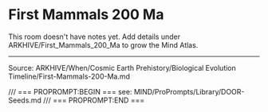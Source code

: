 # First Mammals 200 Ma

This room doesn't have notes yet. Add details under ARKHIVE/First_Mammals_200_Ma to grow the Mind Atlas.

---
Source: ARKHIVE/When/Cosmic Earth Prehistory/Biological Evolution Timeline/First-Mammals-200-Ma.md

/// === PROPROMPT:BEGIN ===
see: MIND/ProPrompts/Library/DOOR-Seeds.md
/// === PROPROMPT:END ===
